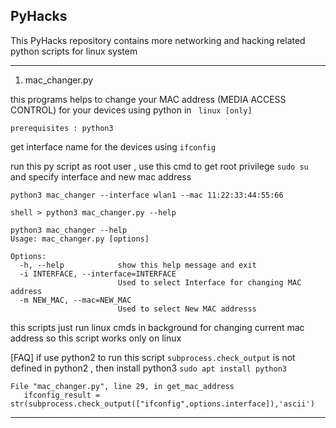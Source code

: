 ## PyHacks

This PyHacks repository contains more networking and hacking related python scripts for linux system

---
1. mac_changer.py

this programs helps to change your MAC address (MEDIA ACCESS CONTROL) for your devices using python in ` linux [only]`

`prerequisites : python3`

get interface name for the devices using `ifconfig`

run this py script as root user , use this cmd  to get root privilege ` sudo su ` and specify interface and new mac address

`python3 mac_changer --interface wlan1 --mac 11:22:33:44:55:66`

```
shell > python3 mac_changer.py --help

python3 mac_changer --help
Usage: mac_changer.py [options]

Options:
  -h, --help            show this help message and exit
  -i INTERFACE, --interface=INTERFACE
                        Used to select Interface for changing MAC address
  -m NEW_MAC, --mac=NEW_MAC
                        Used to select New MAC addresss

````
this scripts just run linux cmds in background for changing current mac address so this script works only on linux

[FAQ]
 if use python2 to run this script `subprocess.check_output` is not defined in python2 , then install python3 `sudo apt install python3` 
 ```
File "mac_changer.py", line 29, in get_mac_address
    ifconfig_result =  str(subprocess.check_output(["ifconfig",options.interface]),'ascii')

```
---




